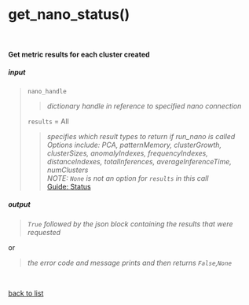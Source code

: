 # **get_nano_status()**
<br/>

#### Get metric results for each cluster created
##### input
>`nano_handle`
>>*dictionary handle in reference to specified nano connection*
>
>`results` = All
>>*specifies which result types to return if run_nano is called*    
>>*Options include: PCA, patternMemory, clusterGrowth, clusterSizes, anomalyIndexes, frequencyIndexes, distanceIndexes, totalInferences, averageInferenceTime, numClusters*    
>>*NOTE: `None` is not an option for `results` in this call*    
>[Guide: Status](../Guides/Guide_Nano_Status.md)

##### output
>*`True` followed by the json block containing the results that were requested*

or
>*the error code and message prints and then returns `False`,`None`*

<br/>

[back to list](./Index.md)
